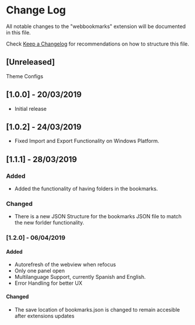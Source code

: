 # Change Log
All notable changes to the "webbookmarks" extension will be documented in this file.

Check [Keep a Changelog](http://keepachangelog.com/) for recommendations on how to structure this file.

## [Unreleased]
Theme Configs

## [1.0.0] - 20/03/2019
- Initial release

## [1.0.2] - 24/03/2019
- Fixed Import and Export Functionality on Windows Platform.

## [1.1.1] - 28/03/2019
### Added
- Added the functionality of having folders in the bookmarks.
### Changed
- There is a new JSON Structure for the bookmarks JSON file to match the new forlder functionality.

### [1.2.0] - 06/04/2019
#### Added
- Autorefresh of the webview when refocus
- Only one panel open
- Multilanguage Support, currently Spanish and English.
- Error Handling for better UX
#### Changed
- The save location of bookmarks.json is changed to remain accesible after extensions updates
